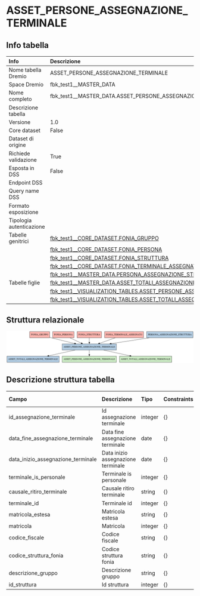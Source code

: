 # ASSET_PERSONE_ASSEGNAZIONE_TERMINALE

## Info tabella

| Info                     | Descrizione                                                                                                                                                             |
|:-------------------------|:------------------------------------------------------------------------------------------------------------------------------------------------------------------------|
| Nome tabella Dremio      | ASSET_PERSONE_ASSEGNAZIONE_TERMINALE                                                                                                                                    |
| Space Dremio             | fbk_test1__MASTER_DATA                                                                                                                                                  |
| Nome completo            | fbk_test1__MASTER_DATA.ASSET_PERSONE_ASSEGNAZIONE_TERMINALE                                                                                                             |
| Descrizione tabella      |                                                                                                                                                                         |
| Versione                 | 1.0                                                                                                                                                                     |
| Core dataset             | False                                                                                                                                                                   |
| Dataset di origine       |                                                                                                                                                                         |
| Richiede validazione     | True                                                                                                                                                                    |
| Esposta in DSS           | False                                                                                                                                                                   |
| Endpoint DSS             |                                                                                                                                                                         |
| Query name DSS           |                                                                                                                                                                         |
| Formato esposizione      |                                                                                                                                                                         |
| Tipologia autenticazione |                                                                                                                                                                         |
| Tabelle genitrici        | [fbk_test1__CORE_DATASET.FONIA_GRUPPO](/Documentation/fbk_test1__CORE_DATASET/FONIA_GRUPPO/markdown.md)                                                                 |
|                          | [fbk_test1__CORE_DATASET.FONIA_PERSONA](/Documentation/fbk_test1__CORE_DATASET/FONIA_PERSONA/markdown.md)                                                               |
|                          | [fbk_test1__CORE_DATASET.FONIA_STRUTTURA](/Documentation/fbk_test1__CORE_DATASET/FONIA_STRUTTURA/markdown.md)                                                           |
|                          | [fbk_test1__CORE_DATASET.FONIA_TERMINALE_ASSEGNATO](/Documentation/fbk_test1__CORE_DATASET/FONIA_TERMINALE_ASSEGNATO/markdown.md)                                       |
|                          | [fbk_test1__MASTER_DATA.PERSONA_ASSEGNAZIONE_STRUTTURA](/Documentation/fbk_test1__MASTER_DATA/PERSONA_ASSEGNAZIONE_STRUTTURA/markdown.md)                               |
| Tabelle figlie           | [fbk_test1__MASTER_DATA.ASSET_TOTALI_ASSEGNAZIONE_TERMINALE](/Documentation/fbk_test1__MASTER_DATA/ASSET_TOTALI_ASSEGNAZIONE_TERMINALE/markdown.md)                     |
|                          | [fbk_test1__VISUALIZATION_TABLES.ASSET_PERSONE_ASSEGNAZIONE_TERMINALE](/Documentation/fbk_test1__VISUALIZATION_TABLES/ASSET_PERSONE_ASSEGNAZIONE_TERMINALE/markdown.md) |
|                          | [fbk_test1__VISUALIZATION_TABLES.ASSET_TOTALI_ASSEGNAZIONE_TERMINALE](/Documentation/fbk_test1__VISUALIZATION_TABLES/ASSET_TOTALI_ASSEGNAZIONE_TERMINALE/markdown.md)   |

## Struttura relazionale

![ASSET_PERSONE_ASSEGNAZIONE_TERMINALE](./graph_png.png)

## Descrizione struttura tabella

| Campo                              | Descrizione                        | Tipo    | Constraints   | Linked data   | errors   |
|:-----------------------------------|:-----------------------------------|:--------|:--------------|:--------------|:---------|
| id_assegnazione_terminale          | Id assegnazione terminale          | integer | {}            |               | {}       |
| data_fine_assegnazione_terminale   | Data fine assegnazione terminale   | date    | {}            |               | {}       |
| data_inizio_assegnazione_terminale | Data inizio assegnazione terminale | date    | {}            |               | {}       |
| terminale_is_personale             | Terminale is personale             | integer | {}            |               | {}       |
| causale_ritiro_terminale           | Causale ritiro terminale           | string  | {}            |               | {}       |
| terminale_id                       | Terminale id                       | integer | {}            |               | {}       |
| matricola_estesa                   | Matricola estesa                   | string  | {}            |               | {}       |
| matricola                          | Matricola                          | integer | {}            |               | {}       |
| codice_fiscale                     | Codice fiscale                     | string  | {}            |               | {}       |
| codice_struttura_fonia             | Codice struttura fonia             | string  | {}            |               | {}       |
| descrizione_gruppo                 | Descrizione gruppo                 | string  | {}            |               | {}       |
| id_struttura                       | Id struttura                       | integer | {}            |               | {}       |
